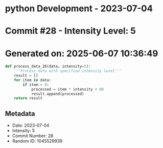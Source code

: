 ﻿# python Development - 2023-07-04
# Commit #28 - Intensity Level: 5
# Generated on: 2025-06-07 10:36:49
```python
def process_data_28(data, intensity=5):
    '''Process data with specified intensity level'''
    result = []
    for item in data:
        if item > 0:
            processed = item * intensity + 80
            result.append(processed)
    return result
```
## Metadata
- Date: 2023-07-04
- Intensity: 5
- Commit Number: 28
- Random ID: 1045529939
